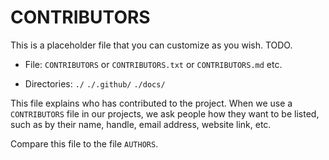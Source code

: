 # CONTRIBUTORS

This is a placeholder file that you can customize as you wish. TODO.

* File: `CONTRIBUTORS` or `CONTRIBUTORS.txt` or `CONTRIBUTORS.md` etc. 

* Directories: `./` `./.github/` `./docs/`

This file explains who has contributed to the project. When we use a `CONTRIBUTORS` file in our projects, we ask people how they want to be listed, such as by their name, handle, email address, website link, etc. 

Compare this file to the file `AUTHORS`.

